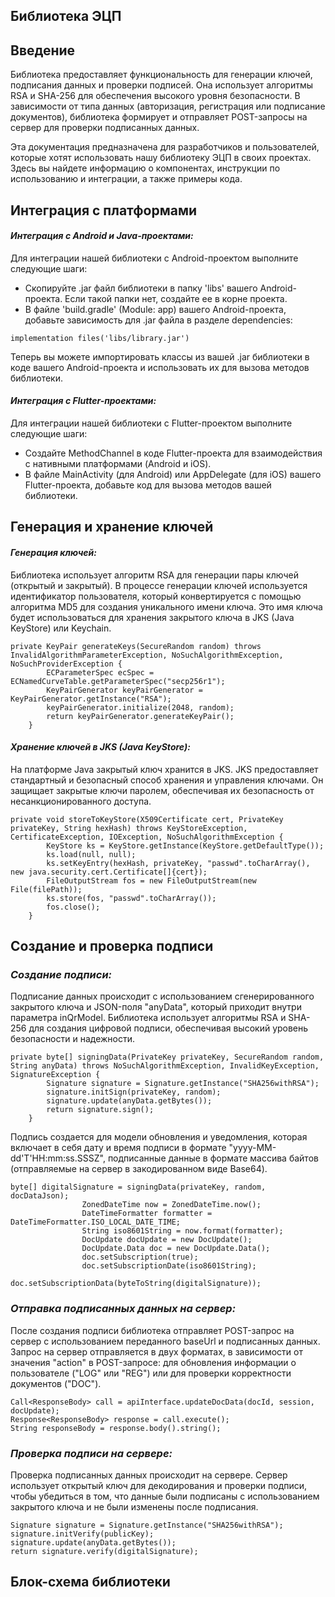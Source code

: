 ## Библиотека ЭЦП

## **Введение**

Библиотека предоставляет функциональность для генерации ключей, подписания данных и проверки подписей. Она использует алгоритмы RSA и SHA-256 для обеспечения высокого уровня безопасности. В зависимости от типа данных (авторизация, регистрация или подписание документов), библиотека формирует и отправляет POST-запросы на сервер для проверки подписанных данных.

Эта документация предназначена для разработчиков и пользователей, которые хотят использовать нашу библиотеку ЭЦП в своих проектах. Здесь вы найдете информацию о компонентах, инструкции по использованию и интеграции, а также примеры кода.

## Интеграция с платформами

#### ***Интеграция с Android и Java-проектами:***

Для интеграции нашей библиотеки с Android-проектом выполните следующие шаги:

- Скопируйте .jar файл библиотеки в папку 'libs' вашего Android-проекта. Если такой папки нет, создайте ее в корне проекта.
- В файле 'build.gradle' (Module: app) вашего Android-проекта, добавьте зависимость для .jar файла в разделе dependencies:
```
implementation files('libs/library.jar')
```
Теперь вы можете импортировать классы из вашей .jar библиотеки в коде вашего Android-проекта и использовать их для вызова методов библиотеки.

#### ***Интеграция с Flutter-проектами:***

Для интеграции нашей библиотеки с Flutter-проектом выполните следующие шаги:

- Создайте MethodChannel в коде Flutter-проекта для взаимодействия с нативными платформами (Android и iOS).
- В файле MainActivity (для Android) или AppDelegate (для iOS) вашего Flutter-проекта, добавьте код для вызова методов вашей библиотеки.

## Генерация и хранение ключей

#### ***Генерация ключей:***
Библиотека использует алгоритм RSA для генерации пары ключей (открытый и закрытый). В процессе генерации ключей используется идентификатор пользователя, который конвертируется с помощью алгоритма MD5 для создания уникального имени ключа. Это имя ключа будет использоваться для хранения закрытого ключа в JKS (Java KeyStore) или Keychain.

```
private KeyPair generateKeys(SecureRandom random) throws InvalidAlgorithmParameterException, NoSuchAlgorithmException, NoSuchProviderException {
        ECParameterSpec ecSpec = ECNamedCurveTable.getParameterSpec("secp256r1");
        KeyPairGenerator keyPairGenerator = KeyPairGenerator.getInstance("RSA");
        keyPairGenerator.initialize(2048, random);
        return keyPairGenerator.generateKeyPair();
    }
```
#### ***Хранение ключей в JKS (Java KeyStore):***
На платформе Java закрытый ключ хранится в JKS. JKS предоставляет стандартный и безопасный способ хранения и управления ключами. Он защищает закрытые ключи паролем, обеспечивая их безопасность от несанкционированного доступа.

```
private void storeToKeyStore(X509Certificate cert, PrivateKey privateKey, String hexHash) throws KeyStoreException, CertificateException, IOException, NoSuchAlgorithmException {
        KeyStore ks = KeyStore.getInstance(KeyStore.getDefaultType());
        ks.load(null, null);
        ks.setKeyEntry(hexHash, privateKey, "passwd".toCharArray(), new java.security.cert.Certificate[]{cert});
        FileOutputStream fos = new FileOutputStream(new File(filePath));
        ks.store(fos, "passwd".toCharArray());
        fos.close();
    }
```
## Создание и проверка подписи

### ***Создание подписи:***
Подписание данных происходит с использованием сгенерированного закрытого ключа и JSON-поля "anyData", который приходит внутри параметра inQrModel. Библиотека использует алгоритмы RSA и SHA-256 для создания цифровой подписи, обеспечивая высокий уровень безопасности и надежности.

```
private byte[] signingData(PrivateKey privateKey, SecureRandom random, String anyData) throws NoSuchAlgorithmException, InvalidKeyException, SignatureException {
        Signature signature = Signature.getInstance("SHA256withRSA");
        signature.initSign(privateKey, random);
        signature.update(anyData.getBytes());
        return signature.sign();
    }
```
Подпись создается для модели обновления и уведомления, которая включает в себя дату и время подписи в формате "yyyy-MM-dd'T'HH:mm:ss.SSSZ", подписанные данные в формате массива байтов (отправляемые на сервер в закодированном виде Base64).
```
byte[] digitalSignature = signingData(privateKey, random, docDataJson);
                ZonedDateTime now = ZonedDateTime.now();
                DateTimeFormatter formatter = DateTimeFormatter.ISO_LOCAL_DATE_TIME;
                String iso8601String = now.format(formatter);
                DocUpdate docUpdate = new DocUpdate();
                DocUpdate.Data doc = new DocUpdate.Data();
                doc.setSubscription(true);
                doc.setSubscriptionDate(iso8601String);
                doc.setSubscriptionData(byteToString(digitalSignature));
```
### ***Отправка подписанных данных на сервер:***
После создания подписи библиотека отправляет POST-запрос на сервер с использованием переданного baseUrl и подписанных данных. Запрос на сервер отправляется в двух форматах, в зависимости от значения "action" в POST-запросе: для обновления информации о пользователе ("LOG" или "REG") или для проверки корректности документов ("DOC").
```
Call<ResponseBody> call = apiInterface.updateDocData(docId, session, docUpdate);
Response<ResponseBody> response = call.execute();
String responseBody = response.body().string();
```
### ***Проверка подписи на сервере:***
Проверка подписанных данных происходит на сервере. Сервер использует открытый ключ для декодирования и проверки подписи, чтобы убедиться в том, что данные были подписаны с использованием закрытого ключа и не были изменены после подписания.
```
Signature signature = Signature.getInstance("SHA256withRSA");
signature.initVerify(publicKey);
signature.update(anyData.getBytes());
return signature.verify(digitalSignature);
```
## Блок-схема библиотеки
